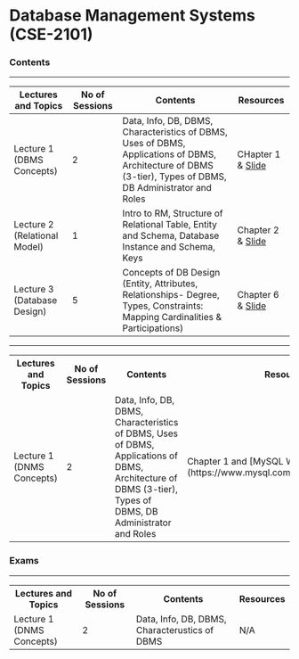# Database Management Systems (CSE-2101)  
### Contents

---


| Lectures and Topics | No of Sessions | Contents | Resources |
|---------------------|----------------|----------|-----------|
| Lecture 1 (DBMS Concepts)  | 2 | Data, Info, DB, DBMS, Characteristics of DBMS, Uses of DBMS, Applications of DBMS, Architecture of DBMS (3-tier), Types of DBMS, DB Administrator and Roles   | CHapter 1 & [Slide](https://github.com/samsuddoha/DBMS/tree/main/Lecture%201%20-%20intro)   |
| Lecture 2 (Relational Model) | 1 | Intro to RM, Structure of Relational Table, Entity and Schema, Database Instance and Schema, Keys   | Chapter 2 & [Slide](https://github.com/samsuddoha/DBMS/tree/main/Lecture%202%20-%20Relational%20Model)   |
| Lecture 3 (Database Design)  | 5| Concepts of DB Design (Entity, Attributes, Relationships- Degree, Types, Constraints: Mapping Cardinalities & Participations)  | Chapter 6 & [Slide](https://github.com/samsuddoha/DBMS/tree/main/Lecture%203%20-%20Database%20Design)  |


---


<table>
    <tr>
        <th>Lectures and Topics</th>
        <th>No of Sessions</th>
        <th>Contents </th>
        <th>Resources</th>
    </tr>
    <tr>
        <td>Lecture 1 (DNMS Concepts)</td>
        <td>2</td>
        <td> Data, Info, DB, DBMS, Characteristics of DBMS, Uses of DBMS, Applications of DBMS, Architecture of DBMS (3-tier), Types of DBMS, DB Administrator and Roles</td>
        <td> Chapter 1 and [MySQL Workbench](https://www.mysql.com/products/workbench/) </td>
    </tr>
</table>


### Exams

---

<table>
    <tr>
        <th>Lectures and Topics</th>
        <th>No of Sessions</th>
        <th>Contents </th>
        <th>Resources</th>
    </tr>
    <tr>
        <td>Lecture 1 (DNMS Concepts)</td>
        <td>2</td>
        <td> Data, Info, DB, DBMS, Characterustics of DBMS</td>
        <td>N/A</td>
    </tr>
</table>